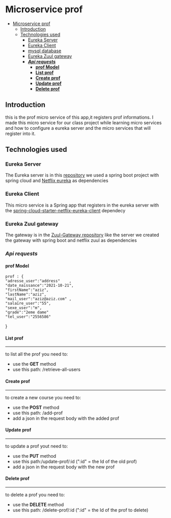 # Microservice prof
- [Microservice prof](#microservice-prof)
  - [Introduction](#introduction)
  - [Technologies used](#technologies-used)
    - [Eureka Server](#eureka-server)
    - [Eureka Client](#eureka-client)
    - [mysql database](#mysqldb:5.7)
    - [Eureka Zuul gateway](#eureka-zuul-gateway)
    - [***Api requests***](#api-requests)
      - [**prof Model**](#prof-model)
      - [**List prof**](#list-prof)
      - [**Create prof**](#create-prof)
      - [**Update prof**](#update-prof)
      - [**Delete prof**](#delete-prof)


## Introduction
this is the prof micro service of this app,it registers prof informations. I made this micro service for our class project while learning micro services and how to configure a eureka server and the micro services that will register into it.


## Technologies used
### Eureka Server
The Eureka server is in this [repository](https://github.com/JsNerds-E-learning/EurekaServer) we used a spring boot project with spring cloud and [Netflix eureka](https://github.com/Netflix/eureka) as dependencies
### Eureka Client
This micro service is a Spring app that registers in the eureka server with the [spring-cloud-starter-netflix-eureka-client](https://mvnrepository.com/artifact/org.springframework.cloud/spring-cloud-starter-netflix-eureka-client) dependecy 
### Eureka Zuul gateway
The gateway is in the [Zuul-Gateway repository](https://github.com/JsNerds-E-learning/Zuul-Gateway)
like the server we created the gateway with spring boot and netflix zuul as dependencies


### ***Api requests***
#### **prof Model**
    prof : {
    "adresse_user":"address"	,
    "date_naissance":"2021-10-21",
    "firstName":"aziz",
    "lastName":"aziz",
    "mail_user":"aziz@aziz.com"	,
    "salaire_user":"55",
    "sexe_user":"m",
    "grade":"2eme dame"
    "tel_user":"2556586"


}
#### **List prof**
<hr>
to list all the prof you need to:
<ul>
    <li>use the <strong>GET</strong>  method</li>
    <li>use this path: /retrieve-all-users</li>
    
</ul>

#### **Create prof**
<hr>  
to create a new course you need to:
<ul>
    <li>use the <strong>POST</strong>  method</li>
    <li>use this path: /add-prof</li> 
    <li>add a json in the request body with the added prof</li>
</ul>

#### **Update prof**
<hr>
to update a prof yout need to:
<ul>
    <li>use the <strong>PUT</strong> method</li>
    <li>use this path:/update-prof/:id (":id" = the Id of the old prof)</li>
    <li>add a json in the request body with the new prof</li>
</ul>

#### **Delete prof**
<hr>
to delete a prof you need to: 
<ul>
    <li>use the <strong>DELETE</strong>  method</li>
    <li>use this path: /delete-prof/:id (":id" = the Id of the prof to delete)</li>
    
</ul>
